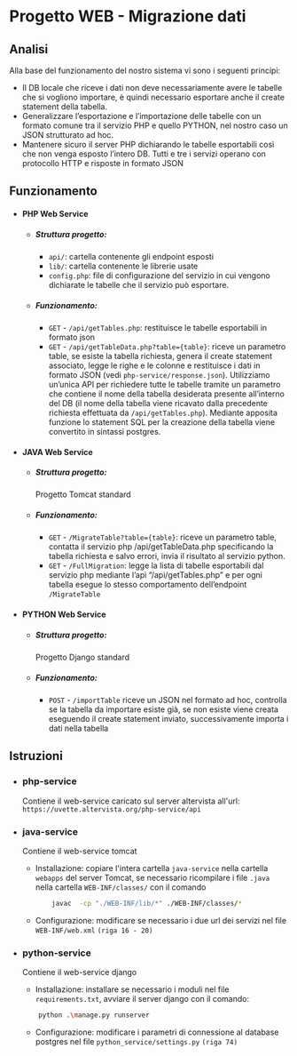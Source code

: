 # Progetto WEB - Migrazione dati


## Analisi

Alla base del funzionamento del nostro sistema vi sono i seguenti principi:
- Il DB locale che riceve i dati non deve necessariamente avere le tabelle che si vogliono importare, è quindi necessario esportare anche il create statement della tabella.
- Generalizzare l’esportazione e l’importazione delle tabelle con un formato comune tra il servizio PHP e quello PYTHON, nel nostro caso un JSON strutturato ad hoc.
- Mantenere sicuro il server PHP dichiarando le tabelle esportabili così che non venga esposto l’intero DB.
Tutti e tre i servizi operano con protocollo HTTP e risposte in formato JSON




## Funzionamento

- #### PHP Web Service
    - ##### Struttura progetto:
        - ``api/``: cartella contenente gli endpoint esposti
        - ``lib/``: cartella contenente le librerie usate
        - ``config.php``: file di configurazione del servizio in cui vengono dichiarate le tabelle che il servizio può esportare.

    - ##### Funzionamento:
	    - ``GET`` - ``/api/getTables.php``: restituisce le tabelle esportabili in formato json 
	    - ``GET`` - ``/api/getTableData.php?table={table}``: riceve un parametro table, se esiste la tabella richiesta, genera il create statement associato, legge le righe e le colonne e restituisce i dati in formato JSON (vedi ``php-service/response.json``). Utilizziamo un’unica API per richiedere tutte le tabelle tramite un parametro che contiene il nome della tabella desiderata presente all’interno del DB (il nome della tabella viene ricavato dalla precedente richiesta effettuata da ``/api/getTables.php``). Mediante apposita funzione lo statement SQL per la creazione della tabella viene convertito in sintassi postgres.

	
- #### JAVA Web Service
    - ##### Struttura progetto:
        Progetto Tomcat standard

    - ##### Funzionamento:
	    - ``GET`` - ``/MigrateTable?table={table}``: riceve un parametro table, contatta il servizio php /api/getTableData.php specificando la tabella richiesta e salvo errori, invia il risultato al servizio python.
	    - ``GET`` - ``/FullMigration``: legge la lista di tabelle esportabili dal servizio php mediante l’api “/api/getTables.php” e per ogni tabella esegue lo stesso comportamento dell’endpoint ``/MigrateTable``


- #### PYTHON Web Service
    - ##### Struttura progetto:
        Progetto Django standard

    - ##### Funzionamento:
	    - ``POST`` - ``/importTable`` riceve un JSON nel formato ad hoc, controlla se la tabella da importare esiste già, se non esiste viene creata eseguendo il create statement inviato, successivamente importa i dati nella tabella
	

    

## Istruzioni

- ### php-service
    Contiene il web-service caricato sul server altervista all'url: ``https://uvette.altervista.org/php-service/api``

- ### java-service
    Contiene il web-service tomcat

    - Installazione: copiare l'intera cartella ``java-service`` nella cartella ``webapps`` del server Tomcat, se necessario ricompilare i file ``.java`` nella cartella ``WEB-INF/classes/`` con il comando

        ```bash
            javac  -cp "./WEB-INF/lib/*" ./WEB-INF/classes/*    
        ```
    - Configurazione: modificare se necessario i due url dei servizi nel file ``WEB-INF/web.xml`` ``(riga 16 - 20)``

- ### python-service
    Contiene il web-service django

    - Installazione: installare se necessario i moduli nel file ``requirements.txt``, avviare il server django con il comando: 
    ```bash
        python .\manage.py runserver
    ```
    
    - Configurazione: modificare i parametri di connessione al database postgres nel file ``python_service/settings.py`` ``(riga 74)``
